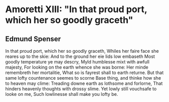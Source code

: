 # Amoretti XIII: "In that proud port, which her so goodly graceth"
## Edmund Spenser
In that proud port, which her so goodly graceth,
Whiles her faire face she reares up to the skie:
And to the ground her eie lids low embaseth
Most goodly temperature ye may descry,
Myld humblesse mixt with awfull majesty,
For looking on the earth whence she was borne:
Her minde remembreth her mortalitie,
What so is fayrest shall to earth returne.
But that same lofty countenance seemes to scorne
Base thing, and thinke how she to heaven may clime:
Treading downe earth as lothsome and forlorne,
That hinders heavenly thoughts with drossy slime.
Yet lowly still vouchsafe to looke on me,
Such lowlinesse shall make you lofty be.
